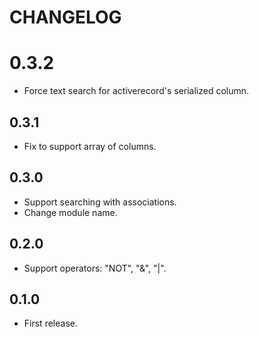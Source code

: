 # CHANGELOG

# 0.3.2

* Force text search for activerecord's serialized column.

## 0.3.1

* Fix to support array of columns.

## 0.3.0

* Support searching with associations.
* Change module name.

## 0.2.0

* Support operators: "NOT", "&", "|".

## 0.1.0

* First release.
